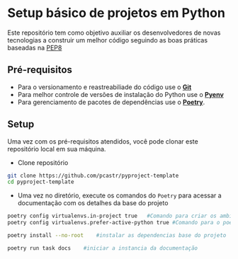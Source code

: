 # Setup básico de projetos em Python

Este repositório tem como objetivo auxiliar os desenvolvedores de novas 
tecnologias a construir um melhor código seguindo as boas práticas
baseadas na [PEP8]("https://peps.python.org/pep-0008/")

## Pré-requisitos
* Para o versionamento e reastreabiliade do código use o **[Git]("https://git-scm.com/")**
* Para melhor controle de versões de instalação do Python use o **[Pyenv]("https://github.com/pyenv/pyenv")**
* Para gerenciamento de pacotes de dependências use o **[Poetry](""https://python-poetry.org/docs/)**.

## Setup
Uma vez com os pré-requisitos atendidos, você pode clonar este repositório local em sua máquina.

* Clone repositório
```bash
git clone https://github.com/pcastr/pyproject-template
cd pyproject-template
```

* Uma vez no diretório, execute os comandos do `Poetry` para acessar a documentação 
com os detalhes da base do projeto

```bash
poetry config virtualenvs.in-project true   #Comando para criar os ambientes virtuais dentro do projeto
poetry config virtualenvs.prefer-active-python true #Comando para o poetry identificar a versão do python utilizada do projeto
```

```bash
poetry install --no-root    #instalar as dependencias base do projeto
```

```bash 
poetry run task docs    #iniciar a instancia da documentação
```

